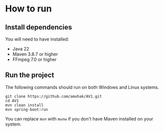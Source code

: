 # How to run

## Install dependencies

You will need to have installed:

- Java 22
- Maven 3.8.7 or higher
- FFmpeg 7.0 or higher

## Run the project

The following commands should run on both Windows and Linux systems.

```shell
git clone https://github.com/amuhak/AV1.git
cd AV1
mvn clean install
mvn spring-boot:run
```

You can replace `mvn` with `mvnw` if you don't have Maven installed on your system.
